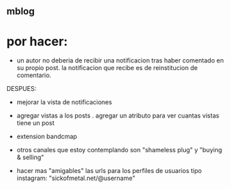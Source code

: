 ## mblog

# por hacer:

- un autor no deberia de recibir una notificacion tras haber comentado en su propio post. la notificacion que recibe es de reinstitucion de comentario.

DESPUES:
- mejorar la vista de notificaciones

- agregar vistas a los posts
    . agregar un atributo para ver cuantas vistas tiene un post

- extension bandcmap

- otros canales que estoy contemplando son "shameless plug" y "buying & selling"

- hacer mas "amigables" las urls para los perfiles de usuarios tipo instagram: "sickofmetal.net/@username"